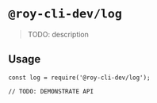 # `@roy-cli-dev/log`

> TODO: description

## Usage

```
const log = require('@roy-cli-dev/log');

// TODO: DEMONSTRATE API
```
